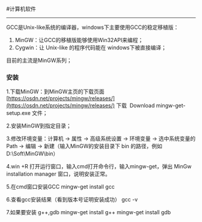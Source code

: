 #计算机软件
***
GCC是Unix-like系统的编译器，windows下主要使用GCC的稳定移植版：
1.  MinGW：让GCC的移植版能够使用Win32API来编程；
2.  Cygwin：让 Unix-like 的程序代码能在 windows下被直接编译；

目前的主流是MinGW系列；

### **安装**

1.下载MinGW：到MinGW主页的下载页面 [](https://osdn.net/projects/mingw/releases/)[https://osdn.net/projects/mingw/releases/](https://osdn.net/projects/mingw/releases/) 下载  Download mingw-get-setup.exe 文件；

2.安装MinGW到指定目录；

3.修改环境变量：计算机 -> 属性 -> 高级系统设置 -> 环境变量 -> 选中系统变量的Path -> 编辑 -> 新建（输入MinGW的安装目录下 bin 的路径，例如 D:\Soft\MinGW\bin）

4.win +R 打开运行窗口，输入cmd打开命令行，输入mingw-get，弹出 MinGw installation manager 窗口，说明安装正常。

5.在cmd窗口安装GCC
mingw-get install gcc

6.查看gcc安装结果（看到版本号证明安装成功）
gcc -v

7.如果要安装 g++,gdb
mingw-get install g++
mingw-get install gdb